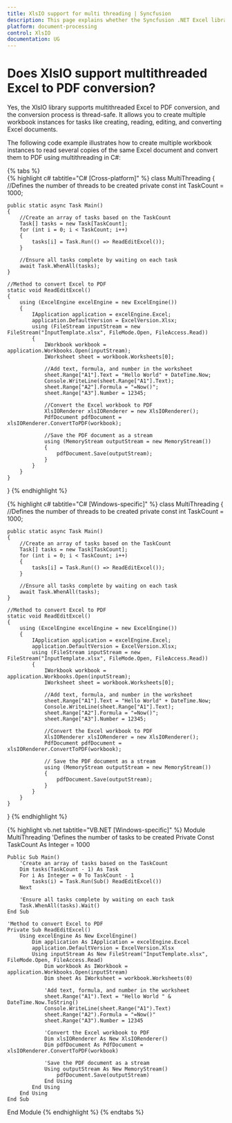 ```yaml
---
title: XlsIO support for multi threading | Syncfusion
description: This page explains whether the Syncfusion .NET Excel library (XlsIO) provides support for multi threading.
platform: document-processing
control: XlsIO
documentation: UG
---
```


# Does XlsIO support multithreaded Excel to PDF conversion?

Yes, the XlsIO library supports multithreaded Excel to PDF conversion, and the conversion process is thread-safe. It allows you to create multiple workbook instances for tasks like creating, reading, editing, and converting Excel documents.

The following code example illustrates how to create multiple workbook instances to read several copies of the same Excel document and convert them to PDF using multithreading in C#:

{% tabs %}  
{% highlight c# tabtitle="C# [Cross-platform]" %}
class MultiThreading
{
    //Defines the number of threads to be created
    private const int TaskCount = 1000;

    public static async Task Main()
    {
        //Create an array of tasks based on the TaskCount
        Task[] tasks = new Task[TaskCount];
        for (int i = 0; i < TaskCount; i++)
        {
            tasks[i] = Task.Run(() => ReadEditExcel());
        }

        //Ensure all tasks complete by waiting on each task
        await Task.WhenAll(tasks);
    }

    //Method to convert Excel to PDF
    static void ReadEditExcel()
    {
        using (ExcelEngine excelEngine = new ExcelEngine())
        {
            IApplication application = excelEngine.Excel;
            application.DefaultVersion = ExcelVersion.Xlsx;
            using (FileStream inputStream = new FileStream("InputTemplate.xlsx", FileMode.Open, FileAccess.Read))
            {
                IWorkbook workbook = application.Workbooks.Open(inputStream);
                IWorksheet sheet = workbook.Worksheets[0];

                //Add text, formula, and number in the worksheet
                sheet.Range["A1"].Text = "Hello World" + DateTime.Now;
                Console.WriteLine(sheet.Range["A1"].Text);
                sheet.Range["A2"].Formula = "=Now()";
                sheet.Range["A3"].Number = 12345;

                //Convert the Excel workbook to PDF
                XlsIORenderer xlsIORenderer = new XlsIORenderer();
                PdfDocument pdfDocument = xlsIORenderer.ConvertToPDF(workbook);

                //Save the PDF document as a stream
                using (MemoryStream outputStream = new MemoryStream())
                {
                    pdfDocument.Save(outputStream);
                }
            }
        }
    }
}
{% endhighlight %}

{% highlight c# tabtitle="C# [Windows-specific]" %}
class MultiThreading
{
    //Defines the number of threads to be created
    private const int TaskCount = 1000;

    public static async Task Main()
    {
        //Create an array of tasks based on the TaskCount
        Task[] tasks = new Task[TaskCount];
        for (int i = 0; i < TaskCount; i++)
        {
            tasks[i] = Task.Run(() => ReadEditExcel());
        }

        //Ensure all tasks complete by waiting on each task
        await Task.WhenAll(tasks);
    }

    //Method to convert Excel to PDF
    static void ReadEditExcel()
    {
        using (ExcelEngine excelEngine = new ExcelEngine())
        {
            IApplication application = excelEngine.Excel;
            application.DefaultVersion = ExcelVersion.Xlsx;
            using (FileStream inputStream = new FileStream("InputTemplate.xlsx", FileMode.Open, FileAccess.Read))
            {
                IWorkbook workbook = application.Workbooks.Open(inputStream);
                IWorksheet sheet = workbook.Worksheets[0];

                //Add text, formula, and number in the worksheet
                sheet.Range["A1"].Text = "Hello World" + DateTime.Now;
                Console.WriteLine(sheet.Range["A1"].Text);
                sheet.Range["A2"].Formula = "=Now()";
                sheet.Range["A3"].Number = 12345;

                //Convert the Excel workbook to PDF
                XlsIORenderer xlsIORenderer = new XlsIORenderer();
                PdfDocument pdfDocument = xlsIORenderer.ConvertToPDF(workbook);

                // Save the PDF document as a stream
                using (MemoryStream outputStream = new MemoryStream())
                {
                    pdfDocument.Save(outputStream);
                }
            }
        }
    }
}
{% endhighlight %}

{% highlight vb.net tabtitle="VB.NET [Windows-specific]" %}
Module MultiThreading
    'Defines the number of tasks to be created
    Private Const TaskCount As Integer = 1000

    Public Sub Main()
        'Create an array of tasks based on the TaskCount
        Dim tasks(TaskCount - 1) As Task
        For i As Integer = 0 To TaskCount - 1
            tasks(i) = Task.Run(Sub() ReadEditExcel())
        Next

        'Ensure all tasks complete by waiting on each task
        Task.WhenAll(tasks).Wait()
    End Sub

    'Method to convert Excel to PDF
    Private Sub ReadEditExcel()
        Using excelEngine As New ExcelEngine()
            Dim application As IApplication = excelEngine.Excel
            application.DefaultVersion = ExcelVersion.Xlsx
            Using inputStream As New FileStream("InputTemplate.xlsx", FileMode.Open, FileAccess.Read)
                Dim workbook As IWorkbook = application.Workbooks.Open(inputStream)
                Dim sheet As IWorksheet = workbook.Worksheets(0)

                'Add text, formula, and number in the worksheet
                sheet.Range("A1").Text = "Hello World " & DateTime.Now.ToString()
                Console.WriteLine(sheet.Range("A1").Text)
                sheet.Range("A2").Formula = "=Now()"
                sheet.Range("A3").Number = 12345

                'Convert the Excel workbook to PDF
                Dim xlsIORenderer As New XlsIORenderer()
                Dim pdfDocument As PdfDocument = xlsIORenderer.ConvertToPDF(workbook)

                'Save the PDF document as a stream
                Using outputStream As New MemoryStream()
                    pdfDocument.Save(outputStream)
                End Using
            End Using
        End Using
    End Sub
End Module
{% endhighlight %}
{% endtabs %}